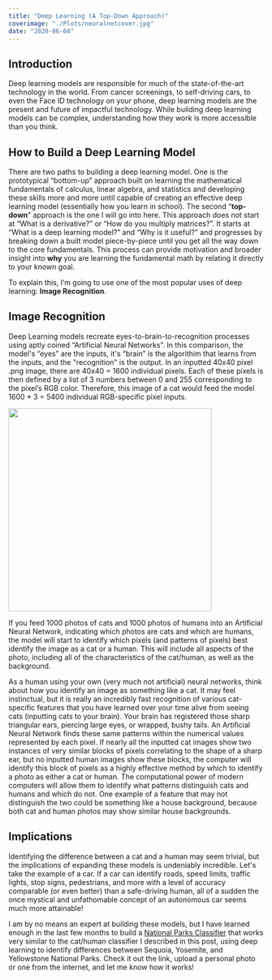 ```yaml
---
title: "Deep Learning (A Top-Down Approach)"
coverimage: "./Plots/neuralnetcover.jpg"
date: "2020-06-04"
---
```

<h2>Introduction</h2>

Deep learning models are responsible for much of the state-of-the-art technology in the world. From cancer screenings, to self-driving cars, to even the Face ID technology on your phone, deep learning models are the present and future of impactful technology. While building deep learning models can be complex, understanding how they work is more accessible than you think. 

## How to Build a Deep Learning Model

There are two paths to building a deep learning model. One is the prototypical “bottom-up” approach built on learning the mathematical fundamentals of calculus, linear algebra, and statistics and developing these skills more and more until capable of creating an effective deep learning model (essentially how you learn in school). The second “**top-down**” approach is the one I will go into here. This approach does not start at “What is a derivative?” or “How do you multiply matrices?”. It starts at “What is a deep learning model?” and “Why is it useful?” and progresses by breaking down a built model piece-by-piece until you get all the way down to the core fundamentals. This process can provide motivation and broader insight into **why** you are learning the fundamental math by relating it directly to your known goal.

To explain this, I’m going to use one of the most popular uses of deep learning: **Image Recognition**. 

## Image Recognition

Deep Learning models recreate eyes-to-brain-to-recognition processes using aptly coined “Artificial Neural Networks”. In this comparison, the model's “eyes” are the inputs, it's “brain” is the algorithim that learns from the inputs, and the "recognition" is the output. In an inputted 40x40 pixel .png image, there are 40x40 = 1600 individual pixels. Each of these pixels is then defined by a list of 3 numbers between 0 and 255 corresponding to the pixel’s RGB color. Therefore, this image of a cat would feed the model 1600 * 3 = 5400 individual RGB-specific pixel inputs.

<img src="/Plots/pixelcat.png" width="400" height="400" />

If you feed 1000 photos of cats and 1000 photos of humans into an Artificial Neural Network, indicating which photos are cats and which are humans, the model will start to identify which pixels (and patterns of pixels) best identify the image as a cat or a human. This will include all aspects of the photo, including all of the characteristics of the cat/human, as well as the background.

As a human using your own (very much not artificial) neural networks, think about how you identify an image as something like a cat. It may feel instinctual, but it is really an incredibly fast recognition of various cat-specific features that you have learned over your time alive from seeing cats (inputting cats to your brain). Your brain has registered those sharp triangular ears, piercing large eyes, or wrapped, bushy tails. An Artificial Neural Network finds these same patterns within the numerical values represented by each pixel. If nearly all the inputted cat images show two instances of very similar blocks of pixels correlating to the shape of a sharp ear, but no inputted human images show these blocks, the computer will identify this block of pixels as a highly effective method by which to identify a photo as either a cat or human. The computational power of modern computers will allow them to identify what patterns distinguish cats and humans and which do not. One example of a feature that may not distinguish the two could be something like a house background, because both cat and human photos may show similar house backgrounds.

## Implications

Identifying the difference between a cat and a human may seem trivial, but the implications of expanding these models is undeniably incredible. Let's take the example of a car. If a car can identify roads, speed limits, traffic lights, stop signs, pedestrians, and more with a level of accuracy comparable (or even better) than a safe-driving human, all of a sudden the once mystical and unfathomable concept of an autonomous car seems much more attainable!

I am by no means an expert at building these models, but I have learned enough in the last few months to build a [National Parks Classifier](https://parks.veeraldoesdata.com) that works very similar to the cat/human classifier I described in this post, using deep learning to identify differences between Sequoia, Yosemite, and Yellowstone National Parks. Check it out the link, upload a personal photo or one from the internet, and let me know how it works!
